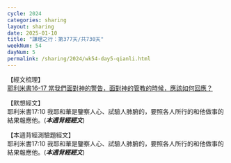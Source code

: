 ```yaml
---
cycle: 2024
categories: sharing
layout: sharing
date: 2025-01-10
title: "謙理之行：第377天/共730天"
weekNum: 54
dayNum: 5
permalink: /sharing/2024/wk54-day5-qianli.html
---
```


【經文梳理】  
<a href="https://youtu.be/FmWYs1M7VRY" target="_blank">耶利米書16-17 當我們面對神的警告，面對神的管教的時候，應該如何回應？</a>

【默想經文】  
耶利米書17:10 我耶和華是鑒察人心、試驗人肺腑的，要照各人所行的和他做事的結果報應他。(_**本週背經經文**_)

【本週背經測驗題經文】  
耶利米書17:10 我耶和華是鑒察人心、試驗人肺腑的，要照各人所行的和他做事的結果報應他。(_**本週背經經文**_)
